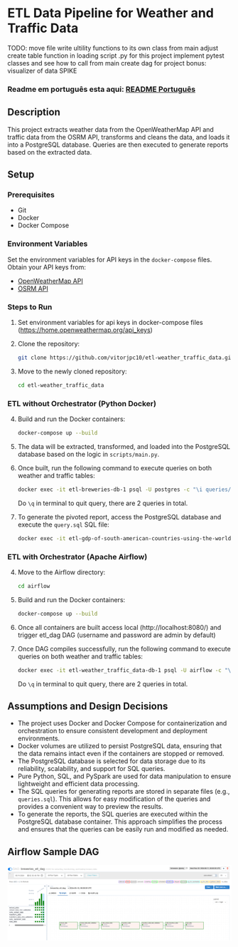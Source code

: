 # ETL Data Pipeline for Weather and Traffic Data

TODO: move file write ultility functions to its own class from main
adjust create table function in loading script .py for this project
implement pytest classes and see how to call from main
create dag for project
bonus: visualizer of data SPIKE

### Readme em português esta aqui: [README Português](README-PT.md)

## Description
This project extracts weather data from the OpenWeatherMap API and traffic data from the OSRM API, transforms and cleans the data, and loads it into a PostgreSQL database. Queries are then executed to generate reports based on the extracted data.

## Setup

### Prerequisites
- Git
- Docker
- Docker Compose

### Environment Variables
Set the environment variables for API keys in the `docker-compose` files. Obtain your API keys from:
- [OpenWeatherMap API](https://home.openweathermap.org/api_keys)
- [OSRM API](https://project-osrm.org/)

### Steps to Run

1. Set environment variables for api keys in docker-compose files (https://home.openweathermap.org/api_keys)

2. Clone the repository:
    ```bash
    git clone https://github.com/vitorjpc10/etl-weather_traffic_data.git
    ```
3. Move to the newly cloned repository:
    ```bash
    cd etl-weather_traffic_data
    ```

### ETL without Orchestrator (Python Docker)

4. Build and run the Docker containers:
    ```bash
    docker-compose up --build
    ```

5. The data will be extracted, transformed, and loaded into the PostgreSQL database based on the logic in `scripts/main.py`.

6. Once built, run the following command to execute queries on both weather and traffic tables:
    ```bash
    docker exec -it etl-breweries-db-1 psql -U postgres -c "\i queries/queries.sql"
    ```

   Do `\q` in terminal to quit query, there are 2 queries in total.

7. To generate the pivoted report, access the PostgreSQL database and execute the `query.sql` SQL file:
    ```bash
    docker exec -it etl-gdp-of-south-american-countries-using-the-world-bank-api-db-1 psql -U postgres -c "\i query.sql"
    ```

### ETL with Orchestrator (Apache Airflow)

4. Move to the Airflow directory:
    ```bash
    cd airflow
    ```

5. Build and run the Docker containers:
    ```bash
    docker-compose up --build
    ```

6. Once all containers are built access local (http://localhost:8080/) and trigger etl_dag DAG (username and password are admin by default)

7. Once DAG compiles successfully, run the following command to execute queries on both weather and traffic tables:
    ```bash
    docker exec -it etl-weather_traffic_data-db-1 psql -U airflow -c "\i queries/queries.sql"
    ```
   Do `\q` in terminal to quit query, there are 2 queries in total.


## Assumptions and Design Decisions
- The project uses Docker and Docker Compose for containerization and orchestration to ensure consistent development and deployment environments.
- Docker volumes are utilized to persist PostgreSQL data, ensuring that the data remains intact even if the containers are stopped or removed.
- The PostgreSQL database is selected for data storage due to its reliability, scalability, and support for SQL queries.
- Pure Python, SQL, and PySpark are used for data manipulation to ensure lightweight and efficient data processing.
- The SQL queries for generating reports are stored in separate files (e.g., `queries.sql`). This allows for easy modification of the queries and provides a convenient way to preview the results.
- To generate the reports, the SQL queries are executed within the PostgreSQL database container. This approach simplifies the process and ensures that the queries can be easily run and modified as needed.

## Airflow Sample DAG
![img.png](img.png)
